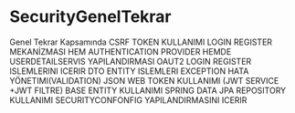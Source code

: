 ﻿# SecurityGenelTekrar
 Genel Tekrar Kapsamında
 CSRF TOKEN KULLANIMI
 LOGIN REGISTER MEKANİZMASI HEM AUTHENTICATION PROVIDER HEMDE USERDETAILSERVIS YAPILANDIRMASI
 OAUT2 LOGIN REGISTER ISLEMLERINI ICERIR
 DTO ENTITY ISLEMLERI
 EXCEPTION HATA YÖNETIMI(VALIDATION)
 JSON WEB TOKEN KULLANIMI (JWT SERVICE +JWT FILTRE)
 BASE ENTITY KULLANIMI
 SPRING DATA JPA REPOSITORY KULLANIMI
 SECURITYCONFONFIG YAPILANDIRMASINI ICERIR
 
  

